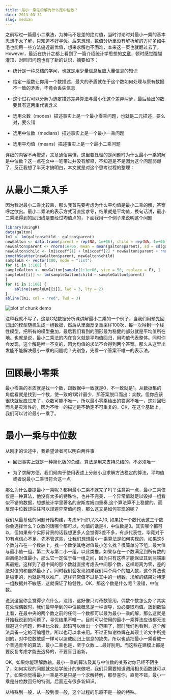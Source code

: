 ```yaml
---
title: 最小一乘法的解为什么是中位数？
date: 2013-03-31
slug: median
---
```


之前写过一篇最小二乘法，为神马不是差的绝对值，当时讨论时对最小一乘的基本思想不太了解，只知道不好寻优。后来想想，数值分析里没有解析解的方程多如牛毛也能用一些方法逼近最优值，想来求解也不困难，本来这一页也就翻过去了。However，最近在统计之都上看到了一篇介绍统计学思想的[文章](http://www.johnmyleswhite.com/notebook/2013/03/22/modes-medians-and-means-an-unifying-perspective/)，顿时感觉醍醐灌顶，对回归问题也有了新的认识，摘要如下：

- 统计是一种总结的学问，也就是用少量信息反应大量信息的知识

- 给定一组数让你用一个数描述，最大的矛盾就在于这个数如何处理与原有数据不一致的矛盾，毕竟会丢失信息

- 这个过程可以分解为选定描述差异算法与最小化这个差异两步，最后给出的数要具有这两重代表含义

- 选用众数（modes）描述事实上是一个最小零乘问题，也就是二元描述，要么对，要么错

- 选用中位数（medians）描述事实上是一个最小一乘问题

- 选用平均值（means）描述事实上是一个最小二乘问题

详细的内容不再赘述，文章通俗易懂，这里要处理的是问题时为什么最小一乘的解是中位数？这一点在文中一笔带过并没有解释，不知道是不是因为这个问题弱爆了，反正我想了半天才搞明白，本文就是对这个思考过程的整理：

# 从最小二乘入手

因为我对最小二乘比较熟，那么我首先要考虑为什么平均值是最小二乘的解，答案呼之欲出。最小二乘法的表示方式可直接求导，结果就是平均值，换句话讲，最小二乘法得到的回归线是要经过均值点的，下面我用一个例子来说明这个问题

~~~ r
library(UsingR)
data(galton)
lm1 <- lm(galton$child ~ galton$parent)
newGalton <- data.frame(parent = rep(NA, 1e+06), child = rep(NA, 1e+06))
newGalton$parent <- rnorm(1e+06, mean = mean(galton$parent), sd = sd(galton$parent))
newGalton$child <- lm1$coeff[1] + lm1$coeff[2] * newGalton$parent + rnorm(1e+06, sd = sd(lm1$residuals))
smoothScatter(newGalton$parent, newGalton$child)
sampleLm <- vector(100, mode = "list")
for (i in 1:100) {
sampleGalton <- newGalton[sample(1:1e+06, size = 50, replace = F), ]
sampleLm[[i]] <- lm(sampleGalton$child ~ sampleGalton$parent)
}
for (i in 1:100) {
    abline(sampleLm[[i]], lwd = 3, lty = 2)    
}
abline(lm1, col = "red", lwd = 3)
~~~

![plot of chunk demo](https://yufree.github.io/blogcn/figure/demo.png) 


注释我就不写了，这是C站数据分析课讲解最小二乘的一个例子，当我们用预先回归出的模型随机生成一组数据，然后从里面反复重采样100次，每一次得到一个线性模型，把所有的模型叠加，最后我们看到的图形最为稳健的部分就是平均值所在地。也就是说，最小二乘法的内在含义就是平均值回归，用均值代表整体。同时你会发现，这个解是唯一不变的，因为均值的求法不会得到两个答案。那么从这里出发能不能解决最小一乘的问题呢？先别急，先看一个答案不唯一的表示法。

# 回顾最小零乘

最小零乘的本质就是找一个数，跟数据中一致就是0，不一致就是1。从数据集的角度看就是找到一个数，使一致的1累计最少，那答案脱口而出：众数。但你应该很快就反应过来了，众数可能不唯一，所以最小零乘给出的答案不唯一，这对回归而言是灾难性的，因为不唯一的描述是不确定不可重复的。OK，在这个基础上，我们可以讨论最小一乘了。

# 最小一乘与中位数

从刚才的论述中，我希望读者可以明白两件事

- 回归事实上就是一种简化版的总结，算法是用来支持总结的，不必须唯一

- 为了求解方便，我们倾向于使用表述上分歧小且求解方法稳定的算法，平均值或者说最小二乘很符合这一点

那么为什么要提最小一乘呢？都用最小二乘不就完了吗？注意第一点，最小二乘仅仅是一种算法，他没有太多的特殊性，也并不完美，一个异常值就足以毁掉一组看似不错的数据，想想统计学里著名的安斯库姆四重奏,这个算法算不上稳健的。而反观中位数却往往可以规避异常值问题，那么这又是如何实现的呢？

我们从最基础的问题开始构建，考虑5个点1,2,3,4,10, 如果找一个数代表这三个数你会选择什么？众数的话哪个都可以，均值的话是4，中位数是3。其实哪个都可以，但如果有个实际背景的话我想更多人会觉得3差不多，有点代表性，毕竟对于10有点信心不足。先不管这些，让我们想想最小一乘算法是如何实现的，如果这5个数分布在一个数轴上，找一个数使其绝对值最小怎么找？很简单分下组，最大值与最小值一组，第二大与第二小一组，以此类推。如果存在一个数满足到所有数的距离绝对值最小，那么它一定位于每一组之间，因为只有这样才能保证其到两端距离最短，这样到了最中间的那个数就直接考虑去中间那个数，这样距离为零，差的绝对值的和自然最小了。同时我们会发现如果我们两个两个的加入数，这个算法也是稳定的，也就是可以推广，这样异常值不过是其中的一组数，求解的结果对特定一组数据并不敏感，这就保证了稳健性。OK，那这个数是什么呢？没错，中位数。

说到这里你会觉得少点什么，没错，这好像只对奇数管用，偶数个数怎么办？其实在处理偶数时，我们最早学到的中位数概念是一种误导，没必要取均值。放到数轴上看，在最中央的两个数之前的任何一个数都可以最为最小一乘的解，那么这就是开始我说到的问题了，寻优结果不唯一。目前可以使用的最小一乘算法应该都无法规避这个问题，但相比众数，起码可以给出一个范围了，同时我们也看到，这个解法具备一定的可编程性，所以也可以拿来用。不过正如谢益辉在其硕士论文中所提到的，对中位数敏感一样可以造成回归上信息的缺失，所以也请把最小一乘看成一个普通青年的算法，最小二乘也是，至于众数……最好别用。而这些在建模上都是要反复考虑才能去选择的，不要盲目追新。

OK，如果你能理解数轴，最小一乘的算法及其与中位数的关系对你已经不陌生了，如何实现的问题就交给学统计的来做吧，我们只需要知道调用相关函数就可以了。如果你觉得最小一乘是不是只是一个求解特例，那恭喜你，直觉不错，最小一乘是分位数回归的特例，后面还有很多新知识。

从特殊到一般，从一般到很一般，这个过程的乐趣不是一般的特殊。
